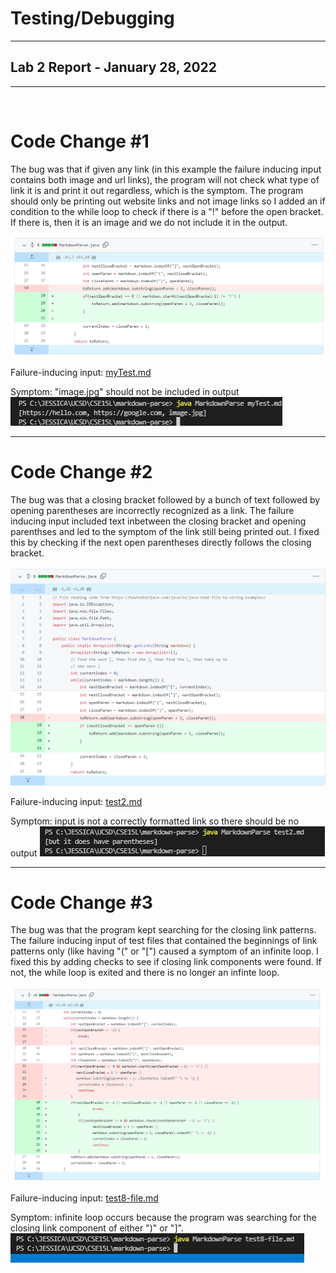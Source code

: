 # Testing/Debugging
---
## Lab 2 Report - January 28, 2022
---
<br/>

# Code Change #1 <br/>
The bug was that if given any link (in this example the failure inducing input contains both image and url links), the program will not check what type of link it is and print it out regardless, which is the symptom. The program should only be printing out website links and not image links so I added an if condition to the while loop to check if there is a "!" before the open bracket. If there is, then it is an image and we do not include it in the output.

![Image](codechange1.png)

Failure-inducing input: [myTest.md](myTest.md)

Symptom: "image.jpg" should not be included in output
![Image](codeChange1Symptom.png)


---
# Code Change #2 <br/>
The bug was that a closing bracket followed by a bunch of text followed by opening parentheses are incorrectly recognized as a link. The failure inducing input included text inbetween the closing bracket and opening parenthses and led to the symptom of the link still being printed out. I fixed this by checking if the next open parentheses directly follows the closing bracket. 


![Image](codeChange2.png)

Failure-inducing input: [test2.md](test2.md)

Symptom: input is not a correctly formatted link so there should be no output
![Image](codeChange2Symptom.png)



---
# Code Change #3 <br/>
The bug was that the program kept searching for the closing link patterns. The failure inducing input of test files that contained the beginnings of link patterns only (like having "(" or "[") caused a symptom of an infinite loop. I fixed this by adding checks to see if closing link components were found. If not, the while loop is exited and there is no longer an infinte loop. 


![Image](codeChange3.png)

Failure-inducing input: [test8-file.md](test8-file.md)

Symptom: infinite loop occurs because the program was searching for the closing link component of either ")" or "]". 
![Image](codeChange3Symptom.png)


